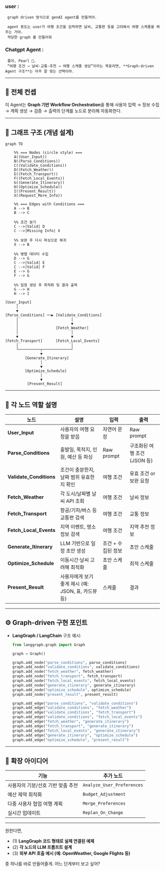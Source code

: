 
### user : 
     graph driven 방식으로 genAI agent를 만들꺼야.
     
     agent 용도는 user가 여행 조건을 입력하면 날씨, 교통편 등을 고려해서 여행 스케줄을 짜주는 거야.
     적당한 graph 를 만들어줘

### Chatgpt Agent : 
     좋아, Pearl 🌊.
     “여행 조건 → 날씨·교통·추천 → 여행 스케줄 생성”이라는 목표라면, **Graph-driven Agent 구조**는 아주 잘 맞는 선택이야.

---

## 🧭 전체 컨셉

이 Agent는 **Graph 기반 Workflow Orchestration**을 통해
사용자 입력 → 정보 수집 → 계획 생성 → 검증 → 출력의 단계를 노드로 분리해 자동화한다.

---

## 🧩 그래프 구조 (개념 설계)
```mermaid
graph TD

    %% === Nodes (circle style) ===
    A((User_Input))
    B((Parse_Conditions))
    C((Validate_Conditions))
    D((Fetch_Weather))
    E((Fetch_Transport))
    F((Fetch_Local_Events))
    G((Generate_Itinerary))
    H((Optimize_Schedule))
    I((Present_Result))
    X((Request_More_Info))

    %% === Edges with Conditions ===
    A --> B
    B --> C

    %% 조건 분기
    C -->|Valid| D
    C -->|Missing Info| X

    %% 보완 후 다시 파싱으로 복귀
    X --> B

    %% 병렬 데이터 수집
    D --> G
    C -->|Valid| E
    C -->|Valid| F
    E --> G
    F --> G

    %% 일정 생성 후 최적화 및 결과 출력
    G --> H
    H --> I
```
```
[User_Input]
     │
     ▼
[Parse_Conditions] ──▶ [Validate_Conditions]
     │                        │
     │                        ▼
     │                 [Fetch_Weather]
     │                        │
     ▼                        ▼
[Fetch_Transport]      [Fetch_Local_Events]
     │                        │
     └──────────┬─────────────┘
                ▼
         [Generate_Itinerary]
                │
                ▼
         [Optimize_Schedule]
                │
                ▼
          [Present_Result]
```

---

## 🧠 각 노드 역할 설명

| 노드                      | 설명                                 | 입력          | 출력                 |
| ----------------------- | ---------------------------------- | ----------- | ------------------ |
| **User_Input**          | 사용자의 여행 요청을 받음                     | 자연어 문장      | Raw prompt         |
| **Parse_Conditions**    | 출발일, 목적지, 인원, 예산 등 파싱              | Raw prompt  | 구조화된 여행 조건(JSON 등) |
| **Validate_Conditions** | 조건이 충분한지, 날짜 범위 유효한지 확인            | 여행 조건       | 유효 조건 or 보완 요청     |
| **Fetch_Weather**       | 각 도시/날짜별 날씨 API 조회                 | 여행 조건       | 날씨 정보              |
| **Fetch_Transport**     | 항공/기차/버스 등 교통편 검색                  | 여행 조건       | 교통 정보              |
| **Fetch_Local_Events**  | 지역 이벤트, 명소 정보 검색                   | 여행 조건       | 지역 추천 정보           |
| **Generate_Itinerary**  | LLM 기반으로 일정 초안 생성                  | 조건 + 수집된 정보 | 초안 스케줄             |
| **Optimize_Schedule**   | 이동시간·날씨 고려해 최적화                    | 초안 스케줄      | 최적 스케줄             |
| **Present_Result**      | 사용자에게 보기 좋게 제시 (예: JSON, 표, 카드뷰 등) | 스케줄         | 결과                 |

---

## ⚙️ Graph-driven 구현 포인트

* **LangGraph / LangChain** 구조 예시:

  ```python
  from langgraph.graph import Graph

  graph = Graph()

  graph.add_node("parse_conditions", parse_conditions)
  graph.add_node("validate_conditions", validate_conditions)
  graph.add_node("fetch_weather", fetch_weather)
  graph.add_node("fetch_transport", fetch_transport)
  graph.add_node("fetch_local_events", fetch_local_events)
  graph.add_node("generate_itinerary", generate_itinerary)
  graph.add_node("optimize_schedule", optimize_schedule)
  graph.add_node("present_result", present_result)

  graph.add_edge("parse_conditions", "validate_conditions")
  graph.add_edge("validate_conditions", "fetch_weather")
  graph.add_edge("validate_conditions", "fetch_transport")
  graph.add_edge("validate_conditions", "fetch_local_events")
  graph.add_edge("fetch_weather", "generate_itinerary")
  graph.add_edge("fetch_transport", "generate_itinerary")
  graph.add_edge("fetch_local_events", "generate_itinerary")
  graph.add_edge("generate_itinerary", "optimize_schedule")
  graph.add_edge("optimize_schedule", "present_result")
  ```

---

## 🧩 확장 아이디어

| 기능                  | 추가 노드                      |
| ------------------- | -------------------------- |
| 사용자의 기분/선호 기반 맞춤 추천 | `Analyze_User_Preferences` |
| 예산 제약 최적화           | `Budget_Adjustment`        |
| 다중 사용자 협업 여행 계획     | `Merge_Preferences`        |
| 실시간 업데이트            | `Replan_On_Change`         |

---

원한다면,

* (1) **LangGraph 코드 형태로 실제 연결된 예제**
* (2) **각 노드의 LLM 프롬프트 설계**
* (3) **외부 API 호출 예시 (예: OpenWeather, Google Flights 등)**

중 하나를 바로 만들어줄게.
어느 단계부터 보고 싶어?
